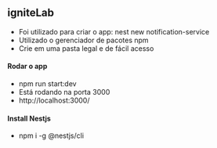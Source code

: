 ## igniteLab
- Foi utilizado para criar o app: nest new notification-service
- Utilizado o gerenciador de pacotes npm
- Crie em uma pasta legal e de fácil acesso

#### Rodar o app
- npm run start:dev
- Está rodando na porta 3000
- http://localhost:3000/

#### Install Nestjs
- npm i -g @nestjs/cli
